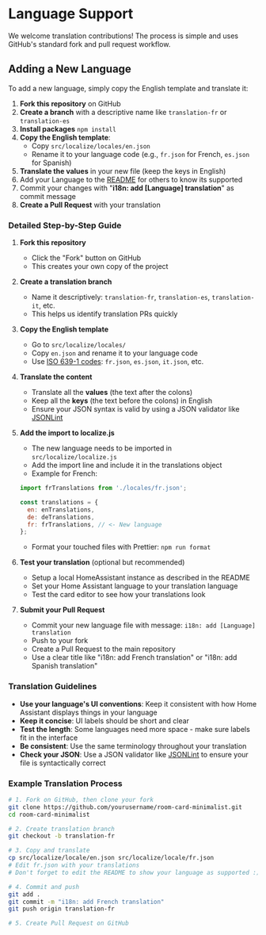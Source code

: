 # Language Support

We welcome translation contributions! The process is simple and uses GitHub's standard fork and pull request workflow.

## Adding a New Language

To add a new language, simply copy the English template and translate it:

1. **Fork this repository** on GitHub
2. **Create a branch** with a descriptive name like `translation-fr` or `translation-es`
3. **Install packages** `npm install`
4. **Copy the English template**:
   - Copy `src/localize/locales/en.json`
   - Rename it to your language code (e.g., `fr.json` for French, `es.json` for Spanish)
5. **Translate the values** in your new file (keep the keys in English)
6. Add your Language to the [README](../README.md#supported-languages) for others to know its supported
7. Commit your changes with "**i18n: add [Language] translation**" as commit message
8. **Create a Pull Request** with your translation

### Detailed Step-by-Step Guide

1. **Fork this repository**
   - Click the "Fork" button on GitHub
   - This creates your own copy of the project

2. **Create a translation branch**
   - Name it descriptively: `translation-fr`, `translation-es`, `translation-it`, etc.
   - This helps us identify translation PRs quickly

3. **Copy the English template**
   - Go to `src/localize/locales/`
   - Copy `en.json` and rename it to your language code
   - Use [ISO 639-1 codes](https://en.wikipedia.org/wiki/List_of_ISO_639-1_codes): `fr.json`, `es.json`, `it.json`, etc.

4. **Translate the content**
   - Translate all the **values** (the text after the colons)
   - Keep all the **keys** (the text before the colons) in English
   - Ensure your JSON syntax is valid by using a JSON validator like [JSONLint](https://jsonlint.com/)

5. **Add the import to localize.js**
   - The new language needs to be imported in `src/localize/localize.js`
   - Add the import line and include it in the translations object
   - Example for French:

   ```javascript
   import frTranslations from './locales/fr.json';

   const translations = {
     en: enTranslations,
     de: deTranslations,
     fr: frTranslations, // <- New language
   };
   ```

   - Format your touched files with Prettier: `npm run format`

6. **Test your translation** (optional but recommended)
   - Setup a local HomeAssistant instance as described in the README
   - Set your Home Assistant language to your translation language
   - Test the card editor to see how your translations look

7. **Submit your Pull Request**
   - Commit your new language file with message: `i18n: add [Language] translation`
   - Push to your fork
   - Create a Pull Request to the main repository
   - Use a clear title like "i18n: add French translation" or "i18n: add Spanish translation"

### Translation Guidelines

- **Use your language's UI conventions**: Keep it consistent with how Home Assistant displays things in your language
- **Keep it concise**: UI labels should be short and clear
- **Test the length**: Some languages need more space - make sure labels fit in the interface
- **Be consistent**: Use the same terminology throughout your translation
- **Check your JSON**: Use a JSON validator like [JSONLint](https://jsonlint.com/) to ensure your file is syntactically correct

### Example Translation Process

```bash
# 1. Fork on GitHub, then clone your fork
git clone https://github.com/yourusername/room-card-minimalist.git
cd room-card-minimalist

# 2. Create translation branch
git checkout -b translation-fr

# 3. Copy and translate
cp src/localize/locale/en.json src/localize/locale/fr.json
# Edit fr.json with your translations
# Don't forget to edit the README to show your language as supported :)

# 4. Commit and push
git add .
git commit -m "i18n: add French translation"
git push origin translation-fr

# 5. Create Pull Request on GitHub
```
